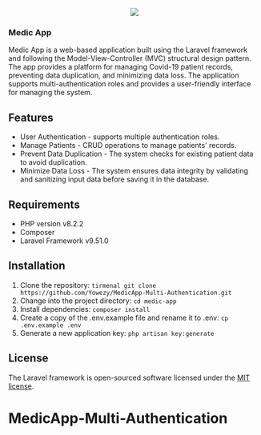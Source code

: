 <p align="center"><img src="https://user-images.githubusercontent.com/79900070/221207139-a48d356d-2b50-46f1-b697-eb6e39912858.png"></p>

### Medic App
Medic App is a web-based application built using the Laravel framework and following the Model-View-Controller (MVC) structural design pattern. The app provides a platform for managing Covid-19 patient records, preventing data duplication, and minimizing data loss. The application supports multi-authentication roles and provides a user-friendly interface for managing the system.

## Features
* User Authentication - supports multiple authentication roles.
* Manage Patients - CRUD operations to manage patients' records.
* Prevent Data Duplication - The system checks for existing patient data to avoid duplication.
* Minimize Data Loss - The system ensures data integrity by validating and sanitizing input data before saving it in the database.


## Requirements
* PHP version v8.2.2
* Composer
* Laravel Framework v9.51.0


## Installation
1. Clone the repository:
```tirmenal git clone https://github.com/Yowezy/MedicApp-Multi-Authentication.git```
2. Change into the project directory: 
`cd medic-app`
3. Install dependencies:
`composer install`
4. Create a copy of the .env.example file and rename it to .env:
`cp .env.example .env`
5. Generate a new application key: 
`php artisan key:generate`





## License

The Laravel framework is open-sourced software licensed under the [MIT license](https://opensource.org/licenses/MIT).
# MedicApp-Multi-Authentication
